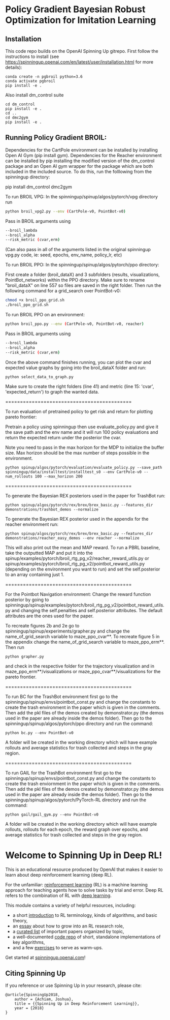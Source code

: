 # Policy Gradient Bayesian Robust Optimization for Imitation Learning

## Installation

This code repo builds on the OpenAI Spinning Up gitrepo. First follow the instructions to install (see https://spinningup.openai.com/en/latest/user/installation.html for more details):

```
conda create -n pgbroil python=3.6
conda activate pgbroil
pip install -e .
```

Also install dm_control suite
```
cd dm_control
pip install -e .
cd ..
cd dmc2gym
pip install -e .
```





## Running Policy Gradient BROIL:

Dependencies for the CartPole environment can be installed by installing Open AI Gym (pip install gym). Dependencies for the Reacher environment can be installed by pip installing the modified version of the dm_control package and an Open AI gym wrapper for the package which are both included in the included source. To do this, run the folllowing from the spinningup directory:

pip install dm_control dmc2gym

To run BROIL VPG:
In the spinningup/spinup/algos/pytorch/vpg directory run
```bash
python broil_vpg2.py --env (CartPole-v0, PointBot-v0)
```
Pass in BROIL arguments using
```bash
--broil_lambda
--broil_alpha
--risk_metric (cvar,erm)
```
(Can also pass in all of the arguments listed in the original spinningup vpg.py code, ie: seed, epochs, env_name, policy_lr, etc)

To run BROIL PPO:
In the spinningup/spinup/algos/pytorch/ppo directory:

First create a folder (broil_dataX) and 3 subfolders (results, visualizations, PointBot_networks) within the PPO directory. Make sure to rename "broil_dataX" on line 557 so files are saved in the right folder. Then run the following command for a grid_search over PointBot-v0:
```bash
chmod +x broil_ppo_grid.sh
./broil_ppo_grid.sh
```
To run BROIL PPO on an environment:
```bash
python broil_ppo.py --env (CartPole-v0, PointBot-v0, reacher)
```
Pass in BROIL arguments using
```bash
--broil_lambda
--broil_alpha
--risk_metric (cvar,erm)
```



Once the above command finishes running, you can plot the cvar and expected value graphs by going into the broil_dataX folder and run:

```
python select_data_to_graph.py
```

Make sure to create the right folders (line 41) and metric (line 15: 'cvar', 'expected_return') to graph the wanted data.


===========================================

To run evaluation of pretrained policy to get risk and return for plotting pareto frontier:

Pretrain a policy using spinningup then use evaluate_policy.py and give it the save path and the env name and it will run 100 policy evaluations and return the expected return under the posterior the cvar.

Note you need to pass in the max horizon for the MDP to initialize the buffer size. Max horizon should be the max number of steps possible in the environment.

```
python spinup/algos/pytorch/evaluation/evaluate_policy.py --save_path spinningup/data/installtest/installtest_s0 --env CartPole-v0 --num_rollouts 100 --max_horizon 200
```
===========================================

To generate the Bayesian REX posteriors used in the paper for TrashBot run:

```
python spinup/algos/pytorch/rex/brex/brex_basic.py --features_dir demonstrations/trashbot_demos --normalize
```

To generate the Bayesian REX posterior used in the appendix for the reacher environment run:
```
python spinup/algos/pytorch/rex/brex/brex_basic.py --features_dir demonstrations/reacher_easy_demos --env reacher --normalize
```

This will also print out the mean and MAP reward. To run a PBRL baseline, take the outputted MAP and put it into the spinup/examples/pytorch/broil_rtg_pg_v2/reacher_reward_utils.py or spinup/examples/pytorch/broil_rtg_pg_v2/pointbot_reward_utils.py (depending on the environment you want to run) and set the self.posterior to an array containing just 1.

===========================================

For the Pointbot Navigation environment:
Change the reward function posterior by going to spinningup/spinup/examples/pytorch/broil_rtg_pg_v2/pointbot_reward_utils.py and changing the self.penalties and self.posterior attributes. The default attributes are the ones used for the paper.

To recreate figures 2b and 2e go to spinningup/spinup/experiments/grapher.py and change the name_of_grid_search variable to maze_ppo_cvar**. To recreate figure 5 in the appendix change the name_of_grid_search variable to maze_ppo_erm**. Then run 
```
python grapher.py
```
and check in the respective folder for the trajectory visualization and in maze_ppo_erm**/visualizations or maze_ppo_cvar**/visualizations for the pareto frontier.


===========================================

To run BC for the TrashBot environment first go to the spinningup/spinup/envs/pointbot_const.py and change the constants to create the trash environment in the paper which is given in the comments. Then add the pkl files of the demos created by demonstrator.py (the demos used in the paper are already inside the demos folder). Then go to the spinningup/spinup/algos/pytorch/ppo directory and run the command:
```
python bc.py --env PointBot-v0
```
A folder will be created in the working directory which will have example rollouts and average statistics for trash collected and steps in the gray region.

===========================================

To run GAIL for the TrashBot environment first go to the spinningup/spinup/envs/pointbot_const.py and change the constants to create the trash enviornment in the paper which is given in the comments. Then add the pkl files of the demos created by demonstrator.py (the demos used in the paper are already inside the demos folder). Then go to the spinningup/spinup/algos/pytorch/PyTorch-RL directory and run the command:
```
python gail/gail_gym.py --env PointBot-v0
```
A folder will be created in the working directory which will have example rollouts, rollouts for each epoch, the reward graph over epochs, and average statistics for trash collected and steps in the gray region.


Welcome to Spinning Up in Deep RL!
==================================

This is an educational resource produced by OpenAI that makes it easier to learn about deep reinforcement learning (deep RL).

For the unfamiliar: [reinforcement learning](https://en.wikipedia.org/wiki/Reinforcement_learning) (RL) is a machine learning approach for teaching agents how to solve tasks by trial and error. Deep RL refers to the combination of RL with [deep learning](http://ufldl.stanford.edu/tutorial/).

This module contains a variety of helpful resources, including:

- a short [introduction](https://spinningup.openai.com/en/latest/spinningup/rl_intro.html) to RL terminology, kinds of algorithms, and basic theory,
- an [essay](https://spinningup.openai.com/en/latest/spinningup/spinningup.html) about how to grow into an RL research role,
- a [curated list](https://spinningup.openai.com/en/latest/spinningup/keypapers.html) of important papers organized by topic,
- a well-documented [code repo](https://github.com/openai/spinningup) of short, standalone implementations of key algorithms,
- and a few [exercises](https://spinningup.openai.com/en/latest/spinningup/exercises.html) to serve as warm-ups.

Get started at [spinningup.openai.com](https://spinningup.openai.com)!


Citing Spinning Up
------------------

If you reference or use Spinning Up in your research, please cite:

```
@article{SpinningUp2018,
    author = {Achiam, Joshua},
    title = {{Spinning Up in Deep Reinforcement Learning}},
    year = {2018}
}
```
